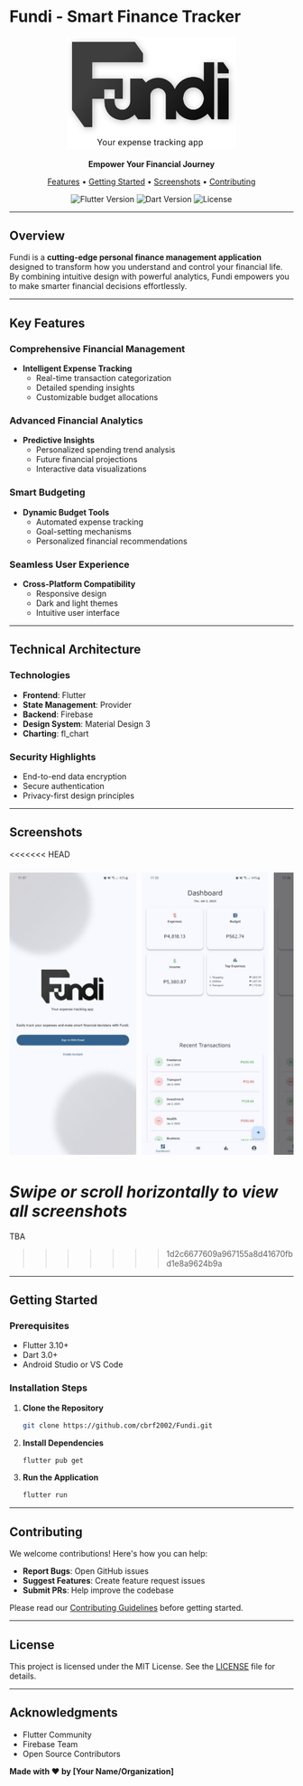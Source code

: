 # Fundi - Smart Finance Tracker

<div align="center">
  <picture>
    <source media="(prefers-color-scheme: dark)" srcset="lib/assets/logo/logoDark.svg" width="300">
    <source media="(prefers-color-scheme: light)" srcset="lib/assets/logo/logoLight.svg" width="300">
    <img alt="Fundi Logo" src="lib/assets/logo/logoLight.svg" width="300">
  </picture>

  <p align="center">
    <strong>Empower Your Financial Journey</strong>
  </p>

  <p align="center">
    <a href="#-features">Features</a> •
    <a href="#-getting-started">Getting Started</a> •
    <a href="#-screenshots">Screenshots</a> •
    <a href="#-contributing">Contributing</a>
  </p>

  <p align="center">
    <img alt="Flutter Version" src="https://img.shields.io/badge/Flutter-3.10+-blue?logo=flutter">
    <img alt="Dart Version" src="https://img.shields.io/badge/Dart-3.0+-orange?logo=dart">
    <img alt="License" src="https://img.shields.io/badge/License-MIT-green">
  </p>
</div>

---

## Overview

Fundi is a **cutting-edge personal finance management application** designed to transform how you understand and control your financial life. By combining intuitive design with powerful analytics, Fundi empowers you to make smarter financial decisions effortlessly.

---

## Key Features

### Comprehensive Financial Management
- **Intelligent Expense Tracking**
  - Real-time transaction categorization
  - Detailed spending insights
  - Customizable budget allocations

### Advanced Financial Analytics
- **Predictive Insights**
  - Personalized spending trend analysis
  - Future financial projections
  - Interactive data visualizations

### Smart Budgeting
- **Dynamic Budget Tools**
  - Automated expense tracking
  - Goal-setting mechanisms
  - Personalized financial recommendations

### Seamless User Experience
- **Cross-Platform Compatibility**
  - Responsive design
  - Dark and light themes
  - Intuitive user interface

---

## Technical Architecture

### Technologies
- **Frontend**: Flutter
- **State Management**: Provider
- **Backend**: Firebase
- **Design System**: Material Design 3
- **Charting**: fl_chart

### Security Highlights
- End-to-end data encryption
- Secure authentication
- Privacy-first design principles

---

## Screenshots

<<<<<<< HEAD
<div style="display: flex; overflow-x: auto; white-space: nowrap; gap: 10px; padding: 10px 0;">
  <img src="assets/screenshots/S1.jpg" alt="Screenshot 1" style="height: 500px; object-fit: contain;">
  <img src="assets/screenshots/S2.jpg" alt="Screenshot 2" style="height: 500px; object-fit: contain;">
  <img src="assets/screenshots/S3.jpg" alt="Screenshot 3" style="height: 500px; object-fit: contain;">
  <img src="assets/screenshots/S4.jpg" alt="Screenshot 4" style="height: 500px; object-fit: contain;">
  <img src="assets/screenshots/S5.jpg" alt="Screenshot 5" style="height: 500px; object-fit: contain;">
  <img src="assets/screenshots/S6.jpg" alt="Screenshot 6" style="height: 500px; object-fit: contain;">
  <img src="assets/screenshots/S7.jpg" alt="Screenshot 7" style="height: 500px; object-fit: contain;">
</div>

*Swipe or scroll horizontally to view all screenshots*
=======
TBA
>>>>>>> 1d2c6677609a967155a8d41670fbd1e8a9624b9a

---

## Getting Started

### Prerequisites
- Flutter 3.10+
- Dart 3.0+
- Android Studio or VS Code

### Installation Steps
1. **Clone the Repository**
   ```bash
   git clone https://github.com/cbrf2002/Fundi.git
   ```

2. **Install Dependencies**
   ```bash
   flutter pub get
   ```

3. **Run the Application**
   ```bash
   flutter run
   ```

---

## Contributing

We welcome contributions! Here's how you can help:

- **Report Bugs**: Open GitHub issues
- **Suggest Features**: Create feature request issues
- **Submit PRs**: Help improve the codebase

Please read our [Contributing Guidelines](CONTRIBUTING.md) before getting started.

---

## License

This project is licensed under the MIT License. See the [LICENSE](LICENSE) file for details.

---

## Acknowledgments

- Flutter Community
- Firebase Team
- Open Source Contributors

**Made with ❤️ by [Your Name/Organization]**
